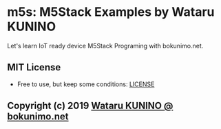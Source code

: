# m5s: M5Stack Examples by Wataru KUNINO
Let's learn IoT ready device M5Stack Programing with bokunimo.net.


## MIT License
- Free to use, but keep some conditions: [LICENSE](https://github.com/bokunimowakaru/m5s/blob/master/LICENSE)

## Copyright (c) 2019 [Wataru KUNINO @ bokunimo.net](https://bokunimo.net)
